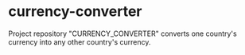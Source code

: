 # currency-converter
 Project repository "CURRENCY_CONVERTER" converts one country's currency into any other country's currency.
